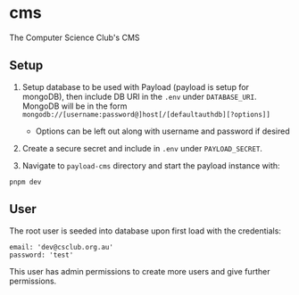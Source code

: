 # cms
The Computer Science Club's CMS


## Setup

1. Setup database to be used with Payload (payload is setup for mongoDB), then include DB URI in the `.env` under `DATABASE_URI`. MongoDB will be in the form `mongodb://[username:password@]host[/[defaultauthdb][?options]] ` 
    - Options can be left out along with username and password if desired

2. Create a secure secret and include in `.env` under `PAYLOAD_SECRET`.

3. Navigate to `payload-cms` directory and start the payload instance with: 
```
pnpm dev
```

## User
The root user is seeded into database upon first load with the credentials:
```
email: 'dev@csclub.org.au'
password: 'test'
```
This user has admin permissions to create more users and give further permissions.